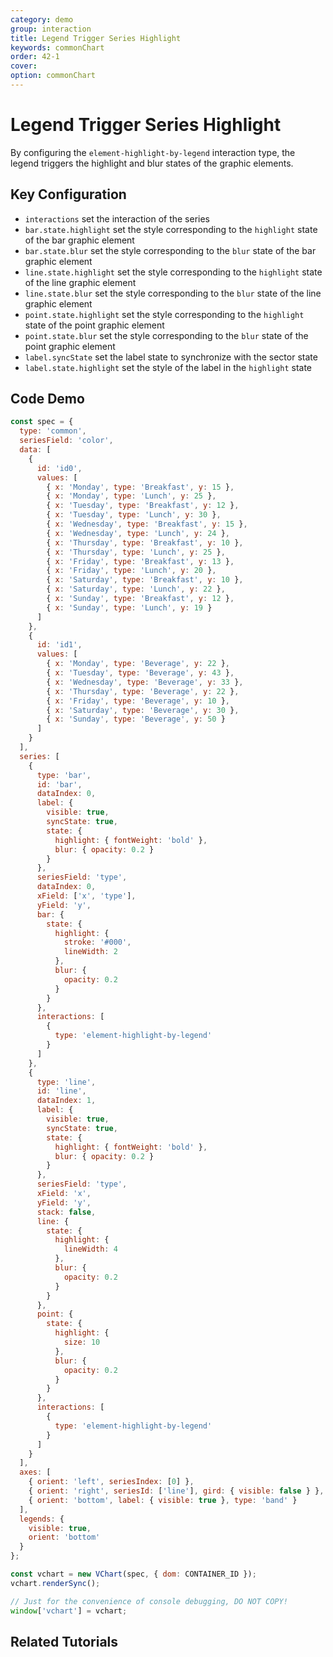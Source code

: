 ```yaml
---
category: demo
group: interaction
title: Legend Trigger Series Highlight
keywords: commonChart
order: 42-1
cover:
option: commonChart
---
```


# Legend Trigger Series Highlight

By configuring the `element-highlight-by-legend` interaction type, the legend triggers the highlight and blur states of the graphic elements.

## Key Configuration

- `interactions` set the interaction of the series
- `bar.state.highlight` set the style corresponding to the `highlight` state of the bar graphic element
- `bar.state.blur` set the style corresponding to the `blur` state of the bar graphic element
- `line.state.highlight` set the style corresponding to the `highlight` state of the line graphic element
- `line.state.blur` set the style corresponding to the `blur` state of the line graphic element
- `point.state.highlight` set the style corresponding to the `highlight` state of the point graphic element
- `point.state.blur` set the style corresponding to the `blur` state of the point graphic element
- `label.syncState` set the label state to synchronize with the sector state
- `label.state.highlight` set the style of the label in the `highlight` state

## Code Demo

```javascript livedemo
const spec = {
  type: 'common',
  seriesField: 'color',
  data: [
    {
      id: 'id0',
      values: [
        { x: 'Monday', type: 'Breakfast', y: 15 },
        { x: 'Monday', type: 'Lunch', y: 25 },
        { x: 'Tuesday', type: 'Breakfast', y: 12 },
        { x: 'Tuesday', type: 'Lunch', y: 30 },
        { x: 'Wednesday', type: 'Breakfast', y: 15 },
        { x: 'Wednesday', type: 'Lunch', y: 24 },
        { x: 'Thursday', type: 'Breakfast', y: 10 },
        { x: 'Thursday', type: 'Lunch', y: 25 },
        { x: 'Friday', type: 'Breakfast', y: 13 },
        { x: 'Friday', type: 'Lunch', y: 20 },
        { x: 'Saturday', type: 'Breakfast', y: 10 },
        { x: 'Saturday', type: 'Lunch', y: 22 },
        { x: 'Sunday', type: 'Breakfast', y: 12 },
        { x: 'Sunday', type: 'Lunch', y: 19 }
      ]
    },
    {
      id: 'id1',
      values: [
        { x: 'Monday', type: 'Beverage', y: 22 },
        { x: 'Tuesday', type: 'Beverage', y: 43 },
        { x: 'Wednesday', type: 'Beverage', y: 33 },
        { x: 'Thursday', type: 'Beverage', y: 22 },
        { x: 'Friday', type: 'Beverage', y: 10 },
        { x: 'Saturday', type: 'Beverage', y: 30 },
        { x: 'Sunday', type: 'Beverage', y: 50 }
      ]
    }
  ],
  series: [
    {
      type: 'bar',
      id: 'bar',
      dataIndex: 0,
      label: {
        visible: true,
        syncState: true,
        state: {
          highlight: { fontWeight: 'bold' },
          blur: { opacity: 0.2 }
        }
      },
      seriesField: 'type',
      dataIndex: 0,
      xField: ['x', 'type'],
      yField: 'y',
      bar: {
        state: {
          highlight: {
            stroke: '#000',
            lineWidth: 2
          },
          blur: {
            opacity: 0.2
          }
        }
      },
      interactions: [
        {
          type: 'element-highlight-by-legend'
        }
      ]
    },
    {
      type: 'line',
      id: 'line',
      dataIndex: 1,
      label: {
        visible: true,
        syncState: true,
        state: {
          highlight: { fontWeight: 'bold' },
          blur: { opacity: 0.2 }
        }
      },
      seriesField: 'type',
      xField: 'x',
      yField: 'y',
      stack: false,
      line: {
        state: {
          highlight: {
            lineWidth: 4
          },
          blur: {
            opacity: 0.2
          }
        }
      },
      point: {
        state: {
          highlight: {
            size: 10
          },
          blur: {
            opacity: 0.2
          }
        }
      },
      interactions: [
        {
          type: 'element-highlight-by-legend'
        }
      ]
    }
  ],
  axes: [
    { orient: 'left', seriesIndex: [0] },
    { orient: 'right', seriesId: ['line'], gird: { visible: false } },
    { orient: 'bottom', label: { visible: true }, type: 'band' }
  ],
  legends: {
    visible: true,
    orient: 'bottom'
  }
};

const vchart = new VChart(spec, { dom: CONTAINER_ID });
vchart.renderSync();

// Just for the convenience of console debugging, DO NOT COPY!
window['vchart'] = vchart;
```

## Related Tutorials
